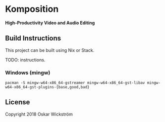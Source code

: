 # Komposition

**High-Productivity Video and Audio Editing**

## Build Instructions

This project can be built using Nix or Stack.

TODO: instructions.

### Windows (mingw)

```
pacman -S mingw-w64-x86_64-gstreamer mingw-w64-x86_64-gst-libav mingw-w64-x86_64-gst-plugins-{base,good,bad}
```

## License

Copyright 2018 Oskar Wickström
